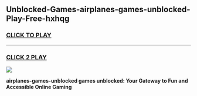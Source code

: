 
## Unblocked-Games-airplanes-games-unblocked-Play-Free-hxhqg
<h3>
<a href="https://premium76.site?title=airplanes-games-unblocked&ref=23A">CLICK TO PLAY</a></h3>
<hr>

<h3>
<a href="https://premium76.site?title=airplanes-games-unblocked&ref=23A">CLICK 2 PLAY</a>
  
</h3>

<a href="https://premium76.site?title=airplanes-games-unblocked&ref=23A"><img src="https://clearcache.store/games.png"></a>


**airplanes-games-unblocked games unblocked: Your Gateway to Fun and Accessible Online Gaming**
